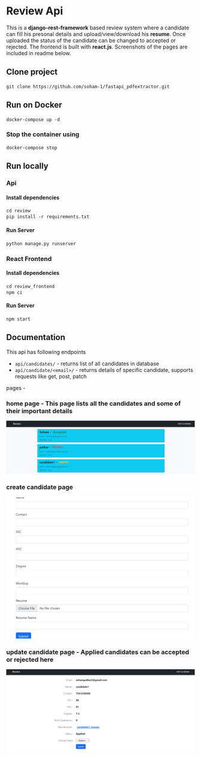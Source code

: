# Review Api
This is a **django-rest-framework** based review system where a candidate can fill his presonal details and upload/view/download his **resume**.
Once uploaded the status of the candidate can be changed to accepted or rejected. The frontend is built with **react.js**. Screenshots of the pages are included in readme below.

## Clone project
```
git clone https://github.com/soham-1/fastapi_pdfextractor.git
```

## Run on Docker
```
docker-compose up -d
```

### Stop the container using
```
docker-compose stop
```

## Run locally
### Api
#### Install dependencies
```
cd review
pip install -r requirements.txt
```

#### Run Server
```
python manage.py runserver
```
### React Frontend
#### Install dependencies
```
cd review_frontend
npm ci
```

#### Run Server
```
npm start
```

## Documentation
This api has following endpoints
* ```api/candidates/``` - returns list of all candidates in database
* ```api/candidate/<email>/``` - returns details of specific candidate, supports requests like get, post, patch

pages -
### home page - This page lists all the candidates and some of their important details
![Home page.JPG](/screenshots/Home_page.jpg)
<br>
### create candidate page
![create candidate.JPG](/screenshots/create_candidate.jpg)
<br>
### update candidate page - Applied candidates can be accepted or rejected here
![update candidate.JPG](/screenshots/update_candidate.jpg)
